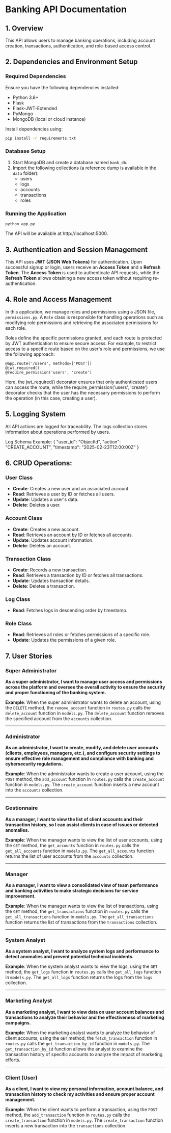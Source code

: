 # Banking API Documentation

## 1. Overview

This API allows users to manage banking operations, including account creation, transactions, authentication, and role-based access control.

## 2. Dependencies and Environment Setup

### Required Dependencies

Ensure you have the following dependencies installed:

- Python 3.8+
- Flask
- Flask-JWT-Extended
- PyMongo
- MongoDB (local or cloud instance)

Install dependencies using:


```bash
pip install -r requirements.txt
```


### Database Setup

1. Start MongoDB and create a database named `bank_db`.
2. Import the following collections (a reference dump is available in the `data` folder):
   - users
   - logs
   - accounts
   - transactions
   - roles

### Running the Application
```
python app.py
```
The API will be available at http://localhost:5000.


## 3. Authentication and Session Management
This API uses **JWT (JSON Web Tokens)** for authentication. 
Upon successful signup or login, users receive an **Access Token** and a **Refresh Token**.
The **Access Token** is used to authenticate API requests, while the **Refresh Token** allows obtaining a new access token without requiring re-authentication.


## 4. Role and Access Management

In this application, we manage roles and permissions using a JSON file, `permissions.py`. A `Role` class is responsible for handling operations such as modifying role permissions and retrieving the associated permissions for each role.

Roles define the specific permissions granted, and each route is protected by JWT authentication to ensure secure access. For example, to restrict access to a specific route based on the user's role and permissions, we use the following approach:

```
@app.route('/users', methods=['POST'])
@jwt_required()
@require_permission('users', 'create')
```

Here, the jwt_required() decorator ensures that only authenticated users can access the route, while the require_permission('users', 'create') decorator checks that the user has the necessary permissions to perform the operation (in this case, creating a user).


## 5. Logging System

All API actions are logged for traceability. The logs collection stores information about operations performed by users.

Log Schema Example:
{
"user_id": "ObjectId",
"action": "CREATE_ACCOUNT",
"timestamp": "2025-02-23T12:00:00Z"
}

## 6. CRUD Operations:

### User Class
- **Create**: Creates a new user and an associated account.
- **Read**: Retrieves a user by ID or fetches all users.
- **Update**: Updates a user's data.
- **Delete**: Deletes a user.

### Account Class
- **Create**: Creates a new account.
- **Read**: Retrieves an account by ID or fetches all accounts.
- **Update**: Updates account information.
- **Delete**: Deletes an account.

### Transaction Class
- **Create**: Records a new transaction.
- **Read**: Retrieves a transaction by ID or fetches all transactions.
- **Update**: Updates transaction details.
- **Delete**: Deletes a transaction.

### Log Class
- **Read**: Fetches logs in descending order by timestamp.

### Role Class
- **Read**: Retrieves all roles or fetches permissions of a specific role.
- **Update**: Updates the permissions of a given role.


## 7. User Stories

### Super Administrator
**As a super administrator, I want to manage user access and permissions across the platform and oversee the overall activity to ensure the security and proper functioning of the banking system.**

**Example**: When the super administrator wants to delete an account, using the `DELETE` method, the `remove_account` function in `routes.py` calls the `delete_account` function in `models.py`. The `delete_account` function removes the specified account from the `accounts` collection.

---

### Administrator
**As an administrator, I want to create, modify, and delete user accounts (clients, employees, managers, etc.), and configure security settings to ensure effective role management and compliance with banking and cybersecurity regulations.**

**Example**: When the administrator wants to create a user account, using the `POST` method, the `add_account` function in `routes.py` calls the `create_account` function in `models.py`. The `create_account` function inserts a new account into the `accounts` collection.

---

### Gestionnaire
**As a manager, I want to view the list of client accounts and their transaction history, so I can assist clients in case of issues or detected anomalies.**

**Example**: When the manager wants to view the list of user accounts, using the `GET` method, the `get_accounts` function in `routes.py` calls the `get_all_accounts` function in `models.py`. The `get_all_accounts` function returns the list of user accounts from the `accounts` collection.

---

### Manager
**As a manager, I want to view a consolidated view of team performance and banking activities to make strategic decisions for service improvement.**

**Example**: When the manager wants to view the list of transactions, using the `GET` method, the `get_transactions` function in `routes.py` calls the `get_all_transactions` function in `models.py`. The `get_all_transactions` function returns the list of transactions from the `transactions` collection.

---

### System Analyst
**As a system analyst, I want to analyze system logs and performance to detect anomalies and prevent potential technical incidents.**

**Example**: When the system analyst wants to view the logs, using the `GET` method, the `get_logs` function in `routes.py` calls the `get_all_logs` function in `models.py`. The `get_all_logs` function returns the logs from the `logs` collection.

---

### Marketing Analyst
**As a marketing analyst, I want to view data on user account balances and transactions to analyze their behavior and the effectiveness of marketing campaigns.**

**Example**: When the marketing analyst wants to analyze the behavior of client accounts, using the `GET` method, the `fetch_transaction` function in `routes.py` calls the `get_transaction_by_id` function in `models.py`. The `get_transaction_by_id` function allows the analyst to examine the transaction history of specific accounts to analyze the impact of marketing efforts.

---

### Client (User)
**As a client, I want to view my personal information, account balance, and transaction history to check my activities and ensure proper account management.**

**Example**: When the client wants to perform a transaction, using the `POST` method, the `add_transaction` function in `routes.py` calls the `create_transaction` function in `models.py`. The `create_transaction` function inserts a new transaction into the `transactions` collection.


